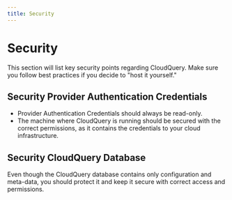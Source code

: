 ```yaml
---
title: Security
---
```


# Security

This section will list key security points regarding CloudQuery. Make sure you follow best practices if you decide to "host it yourself."

## Security Provider Authentication Credentials

- Provider Authentication Credentials should always be read-only.
- The machine where CloudQuery is running should be secured with the correct permissions, as it contains the credentials to your cloud infrastructure.

## Security CloudQuery Database

Even though the CloudQuery database contains only configuration and meta-data, you should protect it and keep it secure with correct access and permissions.
